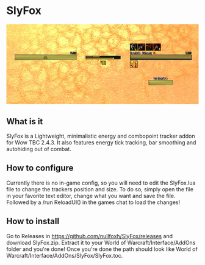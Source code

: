 # SlyFox

![Screenshot](SlyFox.jpg)

## What is it

SlyFox is a Lightweight, minimalistic energy and combopoint tracker addon for Wow TBC 2.4.3.
It also features energy tick tracking, bar smoothing and autohiding out of combat.

## How to configure

Currently there is no in-game config, so you will need to edit the SlyFox.lua file to change the trackers position and size. 
To do so, simply open the file in your favorite text editor, change what you want and save the file. Followed by a /run ReloadUI() in the games chat to load the changes!

## How to install

Go to Releases in https://github.com/nullfoxh/SlyFox/releases and download SlyFox.zip. Extract it to your World of Warcraft/Interface/AddOns folder and you're done! Once you're done the path should look like World of Warcraft/Interface/AddOns/SlyFox/SlyFox.toc.
